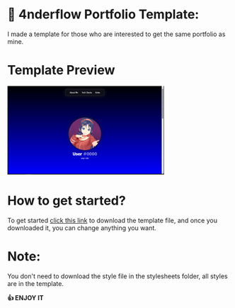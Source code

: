 # 📝 4nderflow Portfolio Template:
<p> I made a template for those who are interested to get the same portfolio as mine.</p>

# Template Preview
<img height="200" src="assets/img/Capture.PNG" />

# How to get started?
To get started <a href="template-by-ander" download>click this link</a> to download the template file, and once you downloaded it, you can change anything you want.

# Note:
You don't need to download the style file in the stylesheets folder, all styles are in the template.

<b>👍 ENJOY IT</b>

